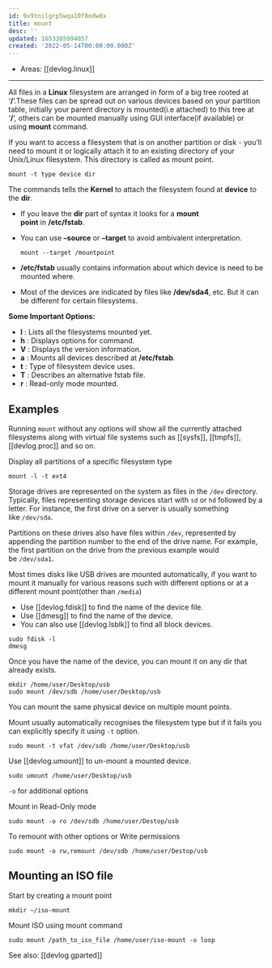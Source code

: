 ```yaml
---
id: 9x9tnilgrp5wqa10f8odw8x
title: mount
desc: ''
updated: 1653305994057
created: '2022-05-14T00:00:00.000Z'
---
```


- Areas: [[devlog.linux]]

---

All files in a **Linux** filesystem are arranged in form of a big tree rooted at ‘**/**‘.These files can be spread out on various devices based on your partition table, initially your parent directory is mounted(i.e attached) to this tree at ‘**/**‘, others can be mounted manually using GUI interface(if available) or using **mount** command.

If you want to access a filesystem that is on another partition or disk - you’ll need to mount it or logically attach it to an existing directory of your Unix/Linux filesystem. This directory is called as mount point.

```
mount -t type device dir
```

The commands tells the **Kernel** to attach the filesystem found at **device** to the **dir**.

- If you leave the **dir** part of syntax it looks for a **mount point** in **/etc/fstab**.
- You can use **–source** or **–target** to avoid ambivalent interpretation.

  `mount --target /mountpoint`

- **/etc/fstab** usually contains information about which device is need to be mounted where.
- Most of the devices are indicated by files like **/dev/sda4**, etc. But it can be different for certain filesystems.

**Some Important Options:**

- **l** : Lists all the filesystems mounted yet.
- **h** : Displays options for command.
- **V** : Displays the version information.
- **a** : Mounts all devices described at **/etc/fstab**.
- **t** : Type of filesystem device uses.
- **T** : Describes an alternative fstab file.
- **r** : Read-only mode mounted.

## Examples

Running `mount` without any options will show all the currently attached filesystems along with virtual file systems such as [[sysfs]], [[tmpfs]], [[devlog.proc]] and so on.

Display all partitions of a specific filesystem type

```
mount -l -t ext4
```

Storage drives are represented on the system as files in the `/dev` directory. Typically, files representing storage devices start with `sd` or `hd` followed by a letter. For instance, the first drive on a server is usually something like `/dev/sda`.

Partitions on these drives also have files within `/dev`, represented by appending the partition number to the end of the drive name. For example, the first partition on the drive from the previous example would be `/dev/sda1`.

Most times disks like USB drives are mounted automatically, if you want to mount it manually for various reasons such with different options or at a different mount point(other than `/media`)

- Use [[devlog.fdisk]] to find the name of the device file.
- Use [[dmesg]] to find the name of the device.
- You can also use [[devlog.lsblk]] to find all block devices.

```
sudo fdisk -l
dmesg
```

Once you have the name of the device, you can mount it on any dir that already exists.

```
mkdir /home/user/Desktop/usb
sudo mount /dev/sdb /home/user/Desktop/usb
```

You can mount the same physical device on multiple mount points.

Mount usually automatically recognises the filesystem type but if it fails you can explicitly specify it using `-t` option.

```
sudo mount -t vfat /dev/sdb /home/user/Desktop/usb
```

Use [[devlog.umount]] to un-mount a mounted device.

```
sudo umount /home/user/Desktop/usb
```

`-o` for additional options

Mount in Read-Only mode

```
sudo mount -o ro /dev/sdb /home/user/Destop/usb
```

To remount with other options or Write permissions

```
sudo mount -o rw,remount /dev/sdb /home/user/Destop/usb
```

## Mounting an ISO file

Start by creating a mount point

```
mkdir ~/iso-mount
```

Mount ISO using mount command

```
sudo mount /path_to_iso_file /home/user/iso-mount -o loop
```

See also: [[devlog.gparted]]
